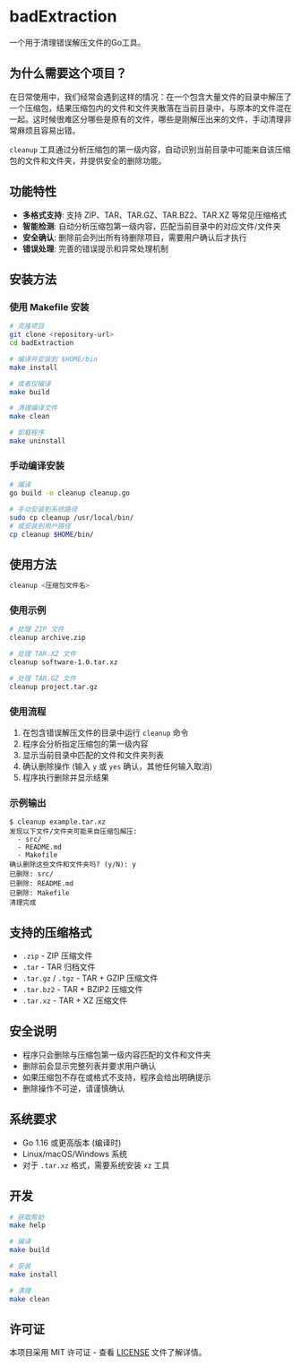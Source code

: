 # badExtraction

一个用于清理错误解压文件的Go工具。

## 为什么需要这个项目？

在日常使用中，我们经常会遇到这样的情况：在一个包含大量文件的目录中解压了一个压缩包，结果压缩包内的文件和文件夹散落在当前目录中，与原本的文件混在一起。这时候很难区分哪些是原有的文件，哪些是刚解压出来的文件，手动清理非常麻烦且容易出错。

`cleanup` 工具通过分析压缩包的第一级内容，自动识别当前目录中可能来自该压缩包的文件和文件夹，并提供安全的删除功能。

## 功能特性

- **多格式支持**: 支持 ZIP、TAR、TAR.GZ、TAR.BZ2、TAR.XZ 等常见压缩格式
- **智能检测**: 自动分析压缩包第一级内容，匹配当前目录中的对应文件/文件夹
- **安全确认**: 删除前会列出所有待删除项目，需要用户确认后才执行
- **错误处理**: 完善的错误提示和异常处理机制

## 安装方法

### 使用 Makefile 安装

```bash
# 克隆项目
git clone <repository-url>
cd badExtraction

# 编译并安装到 $HOME/bin
make install

# 或者仅编译
make build

# 清理编译文件
make clean

# 卸载程序
make uninstall
```

### 手动编译安装

```bash
# 编译
go build -o cleanup cleanup.go

# 手动安装到系统路径
sudo cp cleanup /usr/local/bin/
# 或安装到用户路径
cp cleanup $HOME/bin/
```

## 使用方法

```bash
cleanup <压缩包文件名>
```

### 使用示例

```bash
# 处理 ZIP 文件
cleanup archive.zip

# 处理 TAR.XZ 文件
cleanup software-1.0.tar.xz

# 处理 TAR.GZ 文件
cleanup project.tar.gz
```

### 使用流程

1. 在包含错误解压文件的目录中运行 `cleanup` 命令
2. 程序会分析指定压缩包的第一级内容
3. 显示当前目录中匹配的文件和文件夹列表
4. 确认删除操作 (输入 `y` 或 `yes` 确认，其他任何输入取消)
5. 程序执行删除并显示结果

### 示例输出

```
$ cleanup example.tar.xz
发现以下文件/文件夹可能来自压缩包解压:
  - src/
  - README.md
  - Makefile
确认删除这些文件和文件夹吗? (y/N): y
已删除: src/
已删除: README.md
已删除: Makefile
清理完成
```

## 支持的压缩格式

- `.zip` - ZIP 压缩文件
- `.tar` - TAR 归档文件
- `.tar.gz` / `.tgz` - TAR + GZIP 压缩文件
- `.tar.bz2` - TAR + BZIP2 压缩文件
- `.tar.xz` - TAR + XZ 压缩文件

## 安全说明

- 程序只会删除与压缩包第一级内容匹配的文件和文件夹
- 删除前会显示完整列表并要求用户确认
- 如果压缩包不存在或格式不支持，程序会给出明确提示
- 删除操作不可逆，请谨慎确认

## 系统要求

- Go 1.16 或更高版本 (编译时)
- Linux/macOS/Windows 系统
- 对于 `.tar.xz` 格式，需要系统安装 `xz` 工具

## 开发

```bash
# 获取帮助
make help

# 编译
make build

# 安装
make install

# 清理
make clean
```

## 许可证

本项目采用 MIT 许可证 - 查看 [LICENSE](LICENSE) 文件了解详情。